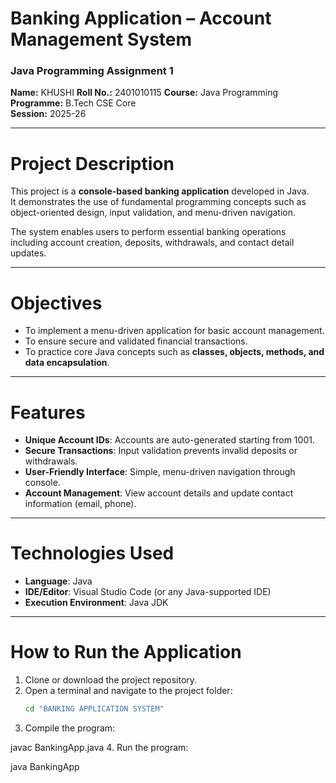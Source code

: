 # Banking Application – Account Management System

### Java Programming Assignment 1  

**Name:** KHUSHI
**Roll No.:** 2401010115
**Course:** Java Programming  
**Programme:** B.Tech CSE Core  
**Session:** 2025-26  

---

# Project Description
This project is a **console-based banking application** developed in Java.  
It demonstrates the use of fundamental programming concepts such as object-oriented design, input validation, and menu-driven navigation.  

The system enables users to perform essential banking operations including account creation, deposits, withdrawals, and contact detail updates.

---

# Objectives
- To implement a menu-driven application for basic account management.  
- To ensure secure and validated financial transactions.  
- To practice core Java concepts such as **classes, objects, methods, and data encapsulation**.  

---

# Features
- **Unique Account IDs**: Accounts are auto-generated starting from 1001.  
- **Secure Transactions**: Input validation prevents invalid deposits or withdrawals.  
- **User-Friendly Interface**: Simple, menu-driven navigation through console.  
- **Account Management**: View account details and update contact information (email, phone).  

---

# Technologies Used
- **Language**: Java  
- **IDE/Editor**: Visual Studio Code (or any Java-supported IDE)  
- **Execution Environment**: Java JDK  

---

# How to Run the Application
1. Clone or download the project repository.  
2. Open a terminal and navigate to the project folder:  
   ```bash
   cd "BANKING APPLICATION SYSTEM"
3. Compile the program:

javac BankingApp.java
4. Run the program:

java BankingApp


